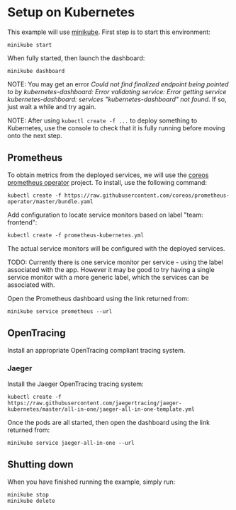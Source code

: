 # Setup on Kubernetes

This example will use [minikube](https://kubernetes.io/docs/getting-started-guides/minikube/).
First step is to start this environment:

```
minikube start
```

When fully started, then launch the dashboard:

```
minikube dashboard
```

NOTE: You may get an error _Could not find finalized endpoint being pointed to by kubernetes-dashboard: Error validating service: Error getting service kubernetes-dashboard: services "kubernetes-dashboard" not found_. If so,
just wait a while and try again.

NOTE: After using `kubectl create -f ...` to deploy something to Kubernetes, use the console to check that it
is fully running before moving onto the next step.

## Prometheus

To obtain metrics from the deployed services, we will use the
[coreos prometheus operator](https://coreos.com/operators/prometheus/docs/latest/user-guides/getting-started.html)
project. To install, use the following command:

```
kubectl create -f https://raw.githubusercontent.com/coreos/prometheus-operator/master/bundle.yaml
```

Add configuration to locate service monitors based on label "team: frontend":

```
kubectl create -f prometheus-kubernetes.yml
```

The actual service monitors will be configured with the deployed services.

TODO: Currently there is one service monitor per service - using the label associated with the app. However
it may be good to try having a single service monitor with a more generic label, which the services can
be associated with.

Open the Prometheus dashboard using the link returned from:

```
minikube service prometheus --url
```

## OpenTracing

Install an appropriate OpenTracing compliant tracing system.

### Jaeger

Install the Jaeger OpenTracing tracing system:

```
kubectl create -f https://raw.githubusercontent.com/jaegertracing/jaeger-kubernetes/master/all-in-one/jaeger-all-in-one-template.yml
```

Once the pods are all started, then open the dashboard using the link returned from:

```
minikube service jaeger-all-in-one --url
```

## Shutting down

When you have finished running the example, simply run:

```
minikube stop
minikube delete
```

